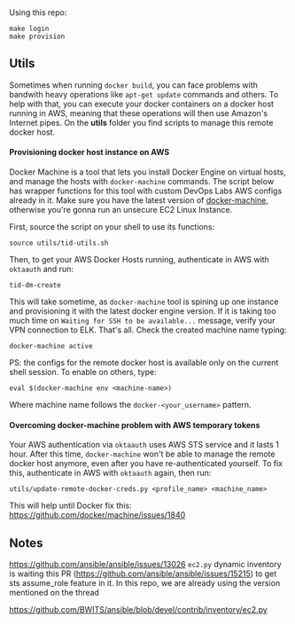 ###
Using this repo:

```
make login
make provision
```
## Utils
Sometimes when running `docker build`, you can face problems with bandwith heavy operations like `apt-get update` commands and others.
To help with that, you can execute your docker containers on a docker host running in AWS, meaning that these operations will then use Amazon's Internet pipes.
On the __utils__ folder you find scripts to manage this remote docker host.

#### Provisioning docker host instance on AWS
Docker Machine is a tool that lets you install Docker Engine on virtual hosts, and manage the hosts with `docker-machine` commands.
The script below has wrapper functions for this tool with custom DevOps Labs AWS configs already in it.
Make sure you have the latest version of [docker-machine](https://github.com/docker/machine/releases/), otherwise you're gonna run an unsecure EC2 Linux Instance.

First, source the script on your shell to use its functions:
```
source utils/tid-utils.sh
```

Then, to get your AWS Docker Hosts running, authenticate in AWS with `oktaauth` and run:
```
tid-dm-create
```

This will take sometime, as `docker-machine` tool is spining up one instance and provisioning it with the latest docker engine version. If it is taking too much time on `Waiting for SSH to be available...` message, verify your VPN connection to ELK.
That's all. Check the created machine name typing:
```
docker-machine active
```

PS: the configs for the remote docker host is available only on the current shell session. To enable on others, type:
```
eval $(docker-machine env <machine-name>)
```
Where machine name follows the `docker-<your_username>` pattern.

#### Overcoming docker-machine problem with AWS temporary tokens
Your AWS authentication via `oktaauth` uses AWS STS service and it lasts 1 hour.
After this time, `docker-machine` won't be able to manage the remote docker host anymore, even after you have re-authenticated yourself.
To fix this, authenticate in AWS with `oktaauth` again, then run:
```
utils/update-remote-docker-creds.py <profile_name> <machine_name>
```

This will help until Docker fix this:
https://github.com/docker/machine/issues/1840

## Notes
https://github.com/ansible/ansible/issues/13026
`ec2.py` dynamic inventory is waiting this PR (https://github.com/ansible/ansible/issues/15215) to get sts assume_role feature in it. In this repo, we are already using the version mentioned on the thread

https://github.com/BWITS/ansible/blob/devel/contrib/inventory/ec2.py
